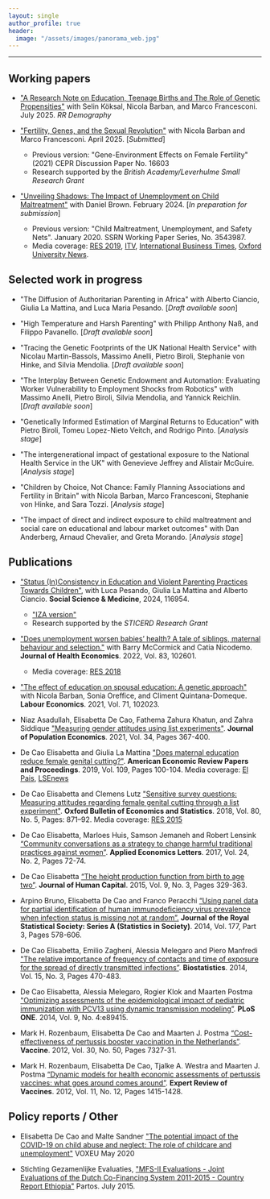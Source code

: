 ```yaml
---
layout: single
author_profile: true
header: 
  image: "/assets/images/panorama_web.jpg"
---
```


---
## Working papers
* ["A Research Note on Education, Teenage Births and The Role of Genetic Propensities"](https://www.dropbox.com/scl/fi/87gv75j6cz73n077km3er/Genes__education_and_fertility.pdf?rlkey=77mofqez47nde60kdungziobl&dl=0) with Selin Köksal, Nicola Barban, and Marco Francesconi. July 2025. _RR Demography_

* ["Fertility, Genes, and the Sexual Revolution"](https://www.dropbox.com/scl/fi/hrl9l4c0h0qfzqk0m9c06/FertilityGenesSexualRevolution_april25.pdf?rlkey=vvtfzoh50kngxlpxni1izthl7&dl=0) with Nicola Barban and Marco Francesconi. April 2025. [_Submitted_]
  - Previous version: "Gene-Environment Effects on Female Fertility" (2021) CEPR Discussion Paper No. 16603
  - Research supported by the _British Academy/Leverhulme Small Research Grant_

* ["Unveiling Shadows: The Impact of Unemployment on Child Maltreatment"](https://docs.iza.org/dp16799.pdf) with Daniel Brown. February 2024. [_In preparation for submission_]
  - Previous version: "Child Maltreatment, Unemployment, and Safety Nets". January 2020. SSRN Working Paper Series, No. 3543987.
  - Media coverage: [RES 2019](https://www.res.org.uk/resources-page/when-unemployment-leads-to-maltreatment-of-children-new-evidence-from-the-united-states.html), [ITV](http://www.itv.com/news/meridian/update/2017-11-03/oxford-university-finds-unemployment-a-factor-of-child-neglect/), [International Business Times](http://www.ibtimes.co.uk/there-direct-link-between-rises-child-abuse-mass-unemployment-1645687), [Oxford University News](http://www.ox.ac.uk/news/2017-11-02-child-neglect-linked-parental-unemployment).




## Selected work in progress
* "The Diffusion of Authoritarian Parenting in Africa" with Alberto Ciancio, Giulia La Mattina, and Luca Maria Pesando. [_Draft available soon_]

* "High Temperature and Harsh Parenting" with Philipp Anthony Naß, and Filippo Pavanello. [_Draft available soon_]

* "Tracing the Genetic Footprints of the UK National Health Service" with Nicolau Martin-Bassols, Massimo Anelli, Pietro Biroli, Stephanie von Hinke, and Silvia Mendolia. [_Draft available soon_]

* "The Interplay Between Genetic Endowment and Automation: Evaluating Worker Vulnerability to Employment Shocks from Robotics" with Massimo Anelli, Pietro Biroli, Silvia Mendolia, and Yannick Reichlin. [_Draft available soon_]

* "Genetically Informed Estimation of Marginal Returns to Education" with Pietro Biroli, Tomeu Lopez-Nieto Veitch, and Rodrigo Pinto.  [_Analysis stage_]

* "The intergenerational impact of gestational exposure to the National Health Service in the UK" with Genevieve Jeffrey and Alistair McGuire. [_Analysis stage_]
  
* "Children by Choice, Not Chance: Family Planning Associations and Fertility in Britain" with Nicola Barban, Marco Francesconi, Stephanie von Hinke, and Sara Tozzi. [_Analysis stage_]

* "The impact of direct and indirect exposure to child maltreatment and social care on educational and  labour market outcomes" with Dan Anderberg, Arnaud Chevalier, and Greta Morando. [_Analysis stage_] 



## Publications

* ["Status (In)Consistency in Education and Violent Parenting Practices Towards Children"](https://doi.org/10.1016/j.socscimed.2024.116954), with Luca Pesando, Giulia La Mattina and Alberto Ciancio. **Social Science & Medicine**, 2024, 116954.  
  - ["IZA version"](https://docs.iza.org/dp16466.pdf)
  - Research supported by the _STICERD Research Grant_
  
* ["Does unemployment worsen babies’ health? A tale of siblings, maternal behaviour and selection."](https://www.sciencedirect.com/science/article/abs/pii/S0167629622000212) with Barry McCormick and Catia Nicodemo. **Journal of Health Economics**. 2022, Vol. 83, 102601.
  - Media coverage: [RES 2018](http://www.res.org.uk/details/mediabrief/10921615/RECESSIONS-HARM-HEALTH-OF-NEWBORNS-Evidence-from-England.html)

* ["The effect of education on spousal education: A genetic approach"](https://www.sciencedirect.com/science/article/pii/S0927537121000580) with Nicola Barban, Sonia Oreffice, and Climent Quintana-Domeque. **Labour Economics**. 2021, Vol. 71, 102023.  

* Niaz Asadullah, Elisabetta De Cao, Fathema Zahura Khatun, and Zahra Siddique ["Measuring gender attitudes using list experiments"](https://link.springer.com/article/10.1007/s00148-020-00805-2?wt_mc=Internal.Event.1.SEM.ArticleAuthorOnlineFirst&utm_source=ArticleAuthorOnlineFirst&utm_medium=email&utm_content=AA_en_06082018&ArticleAuthorOnlineFirst_20201007). **Journal of Population Economics**. 2021, Vol. 34, Pages 367-400. 

* De Cao Elisabetta and Giulia La Mattina ["Does maternal education reduce female genital cutting?"](https://www.aeaweb.org/articles?id=10.1257/pandp.20191098). **American Economic Review Papers and Proceedings**. 2019, Vol. 109, Pages 100-104. Media coverage: [El Pais](https://elpais.com/elpais/2019/02/04/planeta_futuro/1549293888_415817.html), [LSEnews](http://www.lse.ac.uk/News/Latest-news-from-LSE/2019/05-May-19/Education-may-not-be-the-solution-to-reducing-female-genital-cutting)

* De Cao Elisabetta and Clemens Lutz ["Sensitive survey questions: Measuring attitudes regarding female genital cutting through a list experiment"](https://onlinelibrary.wiley.com/doi/abs/10.1111/obes.12228). **Oxford Bulletin of Economics and Statistics**. 2018, Vol. 80, No. 5, Pages: 871–92. Media coverage: [RES 2015](http://www.res.org.uk/details/mediabrief/7673411/ETHOPIAN-WOMENS-TRUE-ATTITUDES-TOWARDS-FEMALE-GENITAL-MUTILATION-New-survey-evid.html)

* De Cao Elisabetta, Marloes Huis, Samson Jemaneh and Robert Lensink [“Community conversations as a strategy to change harmful traditional practices against women”](http://www.tandfonline.com/doi/full/10.1080/13504851.2016.1161713). **Applied Economics Letters**. 2017, Vol. 24, No. 2, Pages 72-74. 

* De Cao Elisabetta [“The height production function from birth to age two”](http://www.journals.uchicago.edu/doi/abs/10.1086/682356). **Journal of Human Capital**. 2015, Vol. 9, No. 3, Pages 329-363.

* Arpino Bruno, Elisabetta De Cao and Franco Peracchi [“Using panel data for partial identification of human immunodeficiency virus prevalence when infection status is missing not at random”.](http://onlinelibrary.wiley.com/doi/10.1111/rssa.12027/abstract) **Journal of the Royal Statistical Society: Series A (Statistics in Society)**. 2014, Vol. 177, Part 3, Pages 578-606.

* De Cao Elisabetta, Emilio Zagheni, Alessia Melegaro and Piero Manfredi ["The relative importance of frequency of contacts and time of exposure for the spread of directly transmitted infections”](https://academic.oup.com/biostatistics/article-lookup/doi/10.1093/biostatistics/kxu008). **Biostatistics**. 2014, Vol. 15, No. 3, Pages 470-483.

* De Cao Elisabetta, Alessia Melegaro, Rogier Klok and Maarten Postma ["Optimizing assessments of the epidemiological impact of pediatric immunization with PCV13 using dynamic transmission modeling”](http://journals.plos.org/plosone/article?id=10.1371/journal.pone.0089415). **PLoS ONE**. 2014, Vol. 9, No. 4:e89415.

* Mark H. Rozenbaum, Elisabetta De Cao and Maarten J. Postma [“Cost-effectiveness of pertussis booster vaccination in the Netherlands”](https://linkinghub.elsevier.com/retrieve/pii/S0264-410X(12)00879-1). **Vaccine**. 2012, Vol. 30, No. 50, Pages 7327-31.

* Mark H. Rozenbaum, Elisabetta De Cao, Tjalke A. Westra and Maarten J. Postma [“Dynamic models for health economic assessments of pertussis vaccines: what goes around comes around”](http://www.tandfonline.com/doi/full/10.1586/erv.12.130). **Expert Review of Vaccines**. 2012, Vol. 11, No. 12, Pages 1415-1428. 

## Policy reports / Other

* Elisabetta De Cao and Malte Sandner ["The potential impact of the COVID-19 on child abuse and neglect: The role of childcare and unemployment"](https://voxeu.org/article/potential-impact-covid-19-child-abuse-and-neglect) VOXEU May 2020

* Stichting Gezamenlijke Evaluaties, ["MFS-II Evaluations - Joint Evaluations of the Dutch Co-Financing System 2011-2015 - Country Report Ethiopia"](https://partos.nl/fileadmin/files/Documents/04._Ethiopia_endline_report.pdf) Partos. July 2015.

